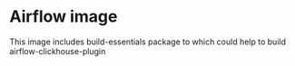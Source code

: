 # Airflow image

This image includes build-essentials package to which could help to build airflow-clickhouse-plugin

